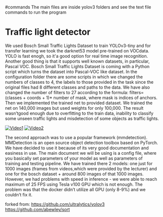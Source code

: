 #commands 
The main files are inside yolov3 folders and see the text file commands to run the program 
# Traffic light detector
We used Bosch Small Traffic Lights Dataset to train YOLOv3-tiny and for transfer learning we took the darknet53 model pre-trained on VOCdata. YOLO is fast enogh, so it'a good option for real time image recognition. Another good thing is that it supports well known datasets, in particular, Pascal VOC. Bosch Small Traffic Lights Dataset is coming with a Python script which turns the dataset into Pascal-VOC like dataset.
In the configuration folder there are some scripts in which we changed the numbers of classes to 4, the labels to those provided in the task since the original files had 8 different classes and paths to the data. We have also changed the number of filters to 27 according to the formula: filters=(classes + coords + 1)* number of mask, where mask is indices of anchors. Then we implemented the trained net to provided dataset. We trained the net on 140,000 images but used weights for only 100,000. The result wasn’tgood enough due to overfitting to the train data, inability to classify some unseen traffic lights and misdetection of some objects as traffic lights.

[![Video1](https://img.youtube.com/vi/NlfFXHBdoLU/0.jpg)](https://www.youtube.com/watch?v=NlfFXHBdoLU)
[![Video2](https://img.youtube.com/vi/UPnKbZqYpZM/0.jpg)](https://www.youtube.com/watch?v=UPnKbZqYpZM)

The second approach was to use a popular framework (mmdetection). MMDetection is an open source object detection toolbox based on PyTorch. We have decided to use it because of its very good documentation and easiness in use. The main document we will be using is a config file, where you basically set parameters of your model as well as parameters of training and testing pipeline. We have trained there 2 models: one just for 1000 images (frames from videos,which were provided by the lecturer) and one for the bosch dataset + around 800 images of that 1000 images. However, we had problems with speed in inference - we were able to reach maximum of 25 FPS using Tesla v100 GPU which is not enough. The problem was that the docker didn’t utilize all GPU (only 8-9%) and we couldn’t fix it.

forked from: 
https://github.com/ultralytics/yolov3 
https://github.com/abewley/sort
